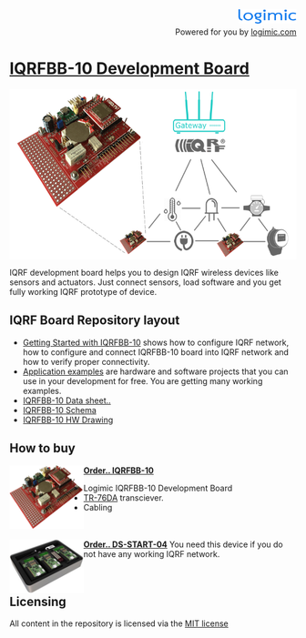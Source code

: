 
<img src="files/images/logimicLogo.png"  height="25" align="right">
<br>
<p align="right">Powered for you by <a href="http://www.logimic.com" align="right">logimic.com</a></p>

# [IQRFBB-10 Development Board](http://logimic.com/iqrfboard)

<center><img src="files/images/iqrfboardSystem.png" height="300" align="center"></center>

IQRF development board helps you to design IQRF wireless devices like sensors and actuators. Just connect sensors, load software and you get fully working IQRF prototype of device.

## IQRF Board Repository layout

* [Getting Started with IQRFBB-10](https://github.com/logimic/iqrfboard/wiki) shows how to configure IQRF network, how to configure and connect IQRFBB-10 board into IQRF network and how to verify proper connectivity.
* [Application examples](https://github.com/logimic/iqrfboard/tree/master/examples) are  hardware and software projects that you can use in your development for free. You are getting many working examples.
* [IQRFBB-10 Data sheet..](files/datasheet/IQRFBB10-Datasheet.pdf)
* [IQRFBB-10 Schema](files/datasheet/IQRFBB10-Connectors.pdf)
* [IQRFBB-10 HW Drawing](files/datasheet/IQRFBB10_doc_sch.pdf)

## How to buy

<img src="files/images/iqrfboard.png" width="130" align="left">

**[Order.. IQRFBB-10](http://logimic.com/iqrfboard/index.html#form1-8)**
* Logimic IQRFBB-10 Development Board
* [TR-76DA](https://eshop.iqrf.org/products/detail/TR-76DA) transciever.
* Cabling
<br><br><br>

<img src="files/images/ds-start-04-case.jpg" width="130" align="left">

**[Order.. DS-START-04](https://iqrf.org/products/ds-start-04)**
You need this device if you do not have any working IQRF network.
<br><br><br>

## Licensing

All content in the repository is licensed via the [MIT license](https://opensource.org/licenses/MIT)
